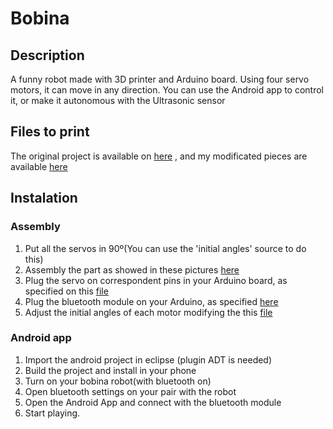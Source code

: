 # Bobina
## Description

A funny robot made with 3D printer and Arduino board.
Using four servo motors, it can move in any direction.
You can use the Android app to control it, or make it autonomous with the Ultrasonic sensor

## Files to print

The original project is available on 
[here](http://www.thingiverse.com/thing:594761)
, and my modificated pieces are available 
[here](http://www.thingiverse.com/thing:1754679)


## Instalation
### Assembly 
1. Put all the servos in 90º(You can use the 'initial angles' source to do this)
2. Assembly the part as showed in these pictures [here]()
3. Plug the servo on correspondent pins in your Arduino board, as specified on this [file](https://github.com/eduardossampaio/Bobina/blob/master/source/arduino/bobina/Robot.h)
4. Plug the bluetooth module on your Arduino, as specified [here](http://2.bp.blogspot.com/-2GuNBsL-IWs/ViBRZs51f-I/AAAAAAAAAIE/ErpAQiemPNs/s1600/image005.png)
5. Adjust the initial angles of each motor modifying the this  [file](https://github.com/eduardossampaio/Bobina/blob/master/source/arduino/bobina/Robot.h)

### Android app
1. Import the android project in eclipse (plugin ADT is needed)
2. Build the project and install in your phone
3. Turn on your bobina robot(with bluetooth on)
4. Open bluetooth settings on your pair with the robot
5. Open the Android App and connect with the bluetooth module
6. Start playing.

